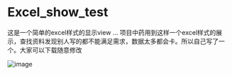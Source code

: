 # Excel_show_test

这是一个简单的excel样式的显示view  …
项目中药用到这样一个excel样式的展示，查找资料发现别人写的都不能满足需求，数据太多都会卡。所以自己写了一个。大家可以下载随意修改

![image](https://github.com/JiangJiaXiang/Excel_show_test/blob/master/Excel_show_test/%E6%98%BE%E7%A4%BA.png)
